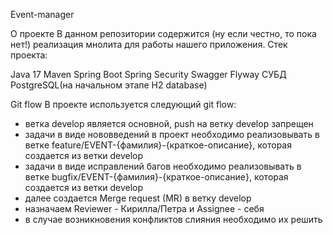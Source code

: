 Event-manager 

О проекте
В данном репозитории содержится (ну если честно, то пока нет!) реализация мнолита для работы нашего приложения.
Стек проекта:

Java 17
Maven
Spring Boot
Spring Security
Swagger
Flyway
СУБД PostgreSQL(на начальном этапе H2 database)

Git flow
В проекте используется следующий git flow:

 - ветка develop является основной, push на ветку  develop запрещен
 - задачи в виде нововведений в проект необходимо реализовывать в ветке feature/EVENT-{фамилия}-{краткое-описание}, которая создается из ветки develop
 - задачи в виде исправлений багов необходимо реализовывать в ветке bugfix/EVENT-{фамилия}-{краткое-описание}, которая создается из ветки develop
 - далее создается Merge request (MR) в ветку develop
 - назначаем Reviewer - Кирилла/Петра и Assignee - себя
 - в случае возникновения конфликтов cлияния необходимо их решить
